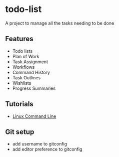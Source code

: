 # todo-list
A project to manage all the tasks needing to be done

## Features
* Todo lists
* Plan of Work
* Task Assignment
* Workflows
* Command History
* Task Outlines
* Wishlists
* Progress Summaries

## Tutorials
* [Linux Command Line](./Linux_Command_Line_Tutorial_files/Index.md)

## Git setup
* add username to gitconfig
* add editor preference to gitconfig
